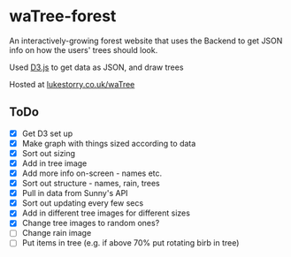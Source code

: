# waTree-forest
An interactively-growing forest website that uses the Backend to get JSON info on how the users' trees should look.

Used [D3.js](https://d3js.org/) to get data as JSON, and draw trees

Hosted at [lukestorry.co.uk/waTree](https://lukestorry.co.uk/waTree-forest)


## ToDo
- [x] Get D3 set up
- [x] Make graph with things sized according to data
- [x] Sort out sizing
- [x] Add in tree image
- [x] Add more info on-screen - names etc.
- [x] Sort out structure - names, rain, trees
- [x] Pull in data from Sunny's API
- [x] Sort out updating every few secs
- [x] Add in different tree images for different sizes
- [x] Change tree images to random ones?
- [ ] Change rain image
- [ ] Put items in tree (e.g. if above 70% put rotating birb in tree)
